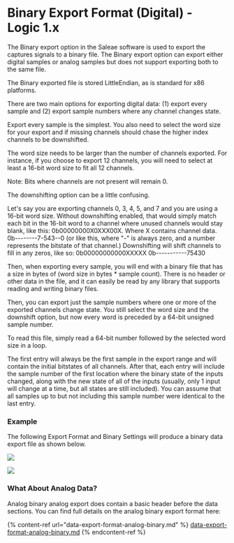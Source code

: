# Binary Export Format (Digital) - Logic 1.x

The Binary export option in the Saleae software is used to export the captures signals to a binary file. The Binary export option can export either digital samples or analog samples but does not support exporting both to the same file.

The Binary exported file is stored LittleEndian, as is standard for x86 platforms.

There are two main options for exporting digital data: (1) export every sample and (2) export sample numbers where any channel changes state.

Export every sample is the simplest. You also need to select the word size for your export and if missing channels should chase the higher index channels to be downshifted.

The word size needs to be larger than the number of channels exported. For instance, if you choose to export 12 channels, you will need to select at least a 16-bit word size to fit all 12 channels.

Note: Bits where channels are not present will remain 0.

The downshifting option can be a little confusing.

Let's say you are exporting channels 0, 3, 4, 5, and 7 and you are using a 16-bit word size. Without downshifting enabled, that would simply match each bit in the 16-bit word to a channel where unused channels would stay blank, like this: 0b00000000X0XXX00X. Where X contains channel data. 0b--------7-543--0 (or like this, where "-" is always zero, and a number represents the bitstate of that channel.) Downshifting will shift channels to fill in any zeros, like so: 0b00000000000XXXXX 0b-----------75430

Then, when exporting every sample, you will end with a binary file that has a size in bytes of (word size in bytes \* sample count). There is no header or other data in the file, and it can easily be read by any library that supports reading and writing binary files.

Then, you can export just the sample numbers where one or more of the exported channels change state. You still select the word size and the downshift option, but now every word is preceded by a 64-bit unsigned sample number.

To read this file, simply read a 64-bit number followed by the selected word size in a loop.

The first entry will always be the first sample in the export range and will contain the initial bitstates of all channels. After that, each entry will include the sample number of the first location where the binary state of the inputs changed, along with the new state of all of the inputs (usually, only 1 input will change at a time, but all states are still included). You can assume that all samples up to but not including this sample number were identical to the last entry.

### Example

The following Export Format and Binary Settings will produce a binary data export file as shown below.

![](../../../.gitbook/assets/2019-06-27_1936.png)

![](../../../.gitbook/assets/2019-06-27_1947.png)

### What About Analog Data?&#x20;

Analog binary analog export does contain a basic header before the data sections. You can find full details on the analog binary export format here:

{% content-ref url="data-export-format-analog-binary.md" %}
[data-export-format-analog-binary.md](data-export-format-analog-binary.md)
{% endcontent-ref %}



